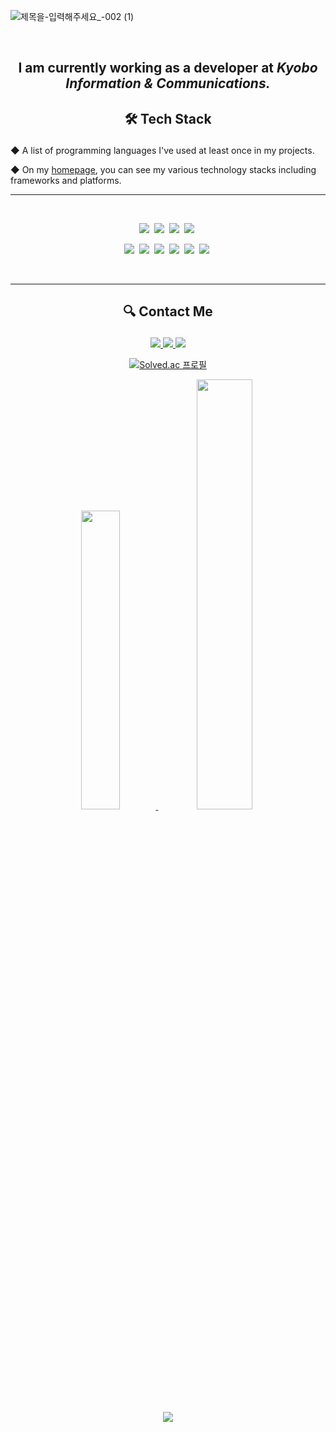 ![제목을-입력해주세요_-002 (1)](https://user-images.githubusercontent.com/60427387/211186587-10a94259-273e-45fc-b52b-2ab4ec7e505e.png)

<br/>
<h2><p align = "center">I am currently working as a developer at <i>Kyobo Information & Communications.</i></p></h2>

<h2> <p align = "center"> 🛠 Tech Stack </p></h2>
<p>◆ A list of programming languages I've used at least once in my projects.</p>
◆ On my <a href="https://ssook1222.github.io/">homepage</a>, you can see my various technology stacks including frameworks and platforms. &nbsp
<hr/>&nbsp

  <p align = "center"> 
    <img src="https://img.shields.io/badge/Javascript-F7DF1E?style=flat-square&logo=Javascript&logoColor=white"/></a>&nbsp
    <img src="https://img.shields.io/badge/Typescript-3178C6?style=flat-square&logo=Typescript&logoColor=white"/></a>&nbsp
    <img src="https://img.shields.io/badge/Java-007396?style=flat-square&logo=Java&logoColor=white"/></a>&nbsp
    <img src="https://img.shields.io/badge/Kotlin-0095D5?style=flat-square&logo=Kotlin&logoColor=white"/></a>&nbsp
  </p>
  
  <p align = "center">
    <img src="https://img.shields.io/badge/Python-3776AB?style=flat-square&logo=Python&logoColor=white"/></a>&nbsp
    <img src="https://img.shields.io/badge/R-276DC3?style=flat-square&logo=R&logoColor=white"/></a>&nbsp
    <img src="https://img.shields.io/badge/C-A8B9CC?style=flat-square&logo=C&logoColor=white"/></a>&nbsp
    <img src="https://img.shields.io/badge/C%23-239120?style=flat-square&logo=C-sharp&logoColor=white"/></a>&nbsp
    <img src="https://img.shields.io/badge/HTML5-E34F26?style=flat-square&logo=HTML5&logoColor=white"/></a>&nbsp
    <img src="https://img.shields.io/badge/CSS3-1572B6?style=flat-square&logo=CSS3&logoColor=white"/></a>&nbsp
  </p>&nbsp


<hr/>

<h2> <p align = "center"> 🔍 Contact Me </p></h2>
<p align = "center">
 <a href="https://blog.naver.com/chlthr1222">
    <img src="https://img.shields.io/badge/DailyBlog-03C75A?style=flat-square&logo=NAVER&logoColor=white"&link=https://blog.naver.com/chlthr1222/>
 </a> 
 <a href="https://velog.io/@ssook1222">
    <img src="https://img.shields.io/badge/TechBlog-18CCA8?style=flat-square&logo=vimeo&logoColor=white"&link=https://velog.io/@ssook1222>
 </a>
 <a href="mailto:langgel1222@gmail.com">
    <img src="https://img.shields.io/badge/Gmail-EA4335?style=flat-square&logo=Gmail&logoColor=white">
 </a>

<div align = "center">  
  
  [![Solved.ac
프로필](http://mazassumnida.wtf/api/v2/generate_badge?boj=langgel1222)](https://solved.ac/langgel1222)
  
</div>  
 
  <p align = "center">
  <a href="https://github-readme-stats.vercel.app/api/top-langs/?username=ssook1222&layout=compact&hide=scss,GLSL,shaderLab,HLSLt">
    <img style="width: 35%; display: inline-block" src="https://github-readme-stats.vercel.app/api/top-langs/?username=ssook1222&layout=compact&hide=scss,GLSL,shaderLab,HLSL" />
  </a>
  <a href="https://github-readme-stats.vercel.app/api?username=ssook1222&show_icons=trues">
    <img style="width: 42%; display: inline-block" src="https://github-readme-stats.vercel.app/api?username=ssook1222&show_icons=true"/>
  </a>
  </p>
  
  
</p>

<!-- hit -->
<p align= "center">
<a href="https://hits.seeyoufarm.com"><img src="https://hits.seeyoufarm.com/api/count/incr/badge.svg?url=https%3A%2F%2Fgithub.com%2Fssook1222%2Fhit-counter&count_bg=%23000000&title_bg=%23000000&icon=awesomelists.svg&icon_color=%23FFFFFF&title=&edge_flat=false"/></a>
